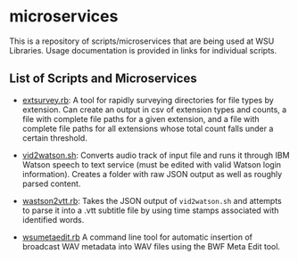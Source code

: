 # microservices

This is a repository of scripts/microservices that are being used at WSU Libraries. Usage documentation is provided in links for individual scripts.

## List of Scripts and Microservices
* [extsurvey.rb](Resources/extsurvey.md): A tool for rapidly surveying directories for file types by extension. Can create an output in csv of extension types and counts, a file with complete file paths for a given extension, and a file with complete file paths for all extensions whose total count falls under a certain threshold.

* [vid2watson.sh](Resources/transcription-scripts.md): Converts audio track of input file and runs it through IBM Watson speech to text service (must be edited with valid Watson login information). Creates a folder with raw JSON output as well as roughly parsed content.

* [wastson2vtt.rb](Resources/transcription-scripts.md): Takes the JSON output of `vid2watson.sh` and attempts to parse it into a .vtt subtitle file by using time stamps associated with identified words.

* [wsumetaedit.rb](wsumetaedit/) A command line tool for automatic insertion of broadcast WAV metadata into WAV files using the BWF Meta Edit tool.
